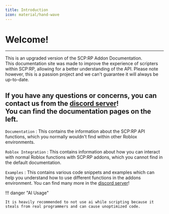 ```yaml
---
title: Introduction
icon: material/hand-wave
---
```


# Welcome!
---
This is an upgraded version of the SCP:RP Addon Documentation.  
This documentation site was made to improve the experience of scripters within SCP:RP, allowing for a better understanding of the API.
Please note however, this is a passion project and we can't guarantee it will always be up-to-date.

If you have any questions or concerns, you can contact us from the [discord server](https://discord.gg/cjHvAwGQY5)!  
You can find the documentation pages on the left.
---
`Documentation`
: This contains the information about the SCP:RP API functions, which you normally wouldn't find within other Roblox environments.  

`Roblox Integration`
: This contains information about how you can interact with normal Roblox functions with SCP:RP addons, which you cannot find in the default documentation.  

`Examples`
: This contains various code snippets and examples which can help you understand how to use different functions in the addons environment. You can find many more in the [discord server](https://discord.gg/cjHvAwGQY5)!

!!! danger "AI Usage"

    It is heavily recommended to not use ai while scripting because it steals from real programmers and can cause unoptimized code.
